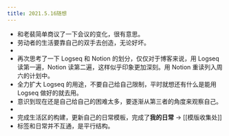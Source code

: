 ```yaml
---
title: 2021.5.16随想
---
```


- 和老裴简单商议了一下会议的变化，很有意思。
- 劳动者的生活要靠自己的双手去创造，无论好坏。
-
- 再次思考了一下 Logseq 和 Notion 的划分，仅仅对于博客来说，用 Logseq 读第一遍，Notion 读第二遍，这样似乎印象更加深刻。用 Notion 重读列入周六的计划中。
- 全力扩大 Logseq 的用途，不要自己给自己限制，平时就想还有什么是能用 Logseq 做好的就去用。
- 意识到现在还是自己给自己的困难太多，要逐渐从第三者的角度来观察自己。
-
- 完成生活区的构建，更新自己的日常模板，完成了**我的日常** -> [[模版收集处]]
- 标签和日常并不互通，是平行结构。